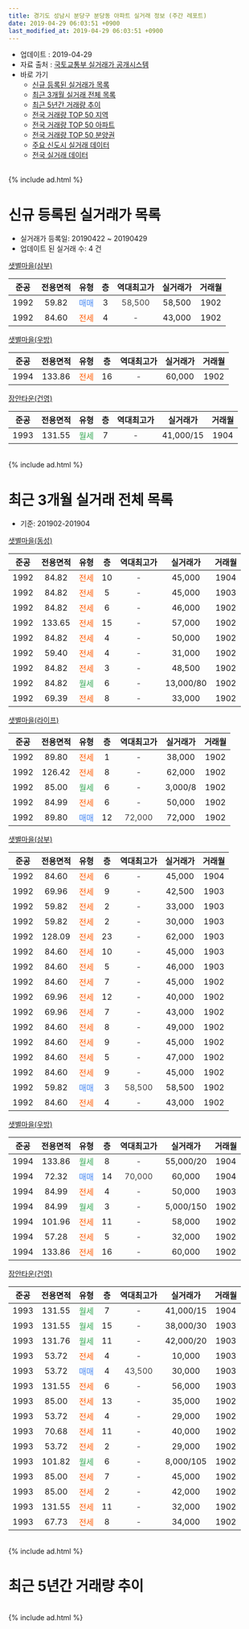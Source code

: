 ```yaml
---
title: 경기도 성남시 분당구 분당동 아파트 실거래 정보 (주간 레포트)
date: 2019-04-29 06:03:51 +0900
last_modified_at: 2019-04-29 06:03:51 +0900
---
```


* 업데이트 : 2019-04-29
* 자료 출처 : [국토교통부 실거래가 공개시스템](http://rt.molit.go.kr)
* 바로 가기
    * [신규 등록된 실거래가 목록](#신규-등록된-실거래가-목록)
    * [최근 3개월 실거래 전체 목록](#최근-3개월-실거래-전체-목록)
    * [최근 5년간 거래량 추이](#최근-5년간-거래량-추이)
    * [전국 거래량 TOP 50 지역](https://inasie.github.io/apt-trade-info/최근-3개월-전국에서-가장-거래가-많이-발생한-지역)
    * [전국 거래량 TOP 50 아파트](https://inasie.github.io/apt-trade-info/최근-3개월-전국에서-가장-거래가-많이-발생한-아파트)
    * [전국 거래량 TOP 50 분양권](https://inasie.github.io/apt-trade-info/최근-3개월-전국에서-가장-거래가-많이-발생한-분양권)
    * [주요 신도시 실거래 데이터](https://inasie.github.io/apt-trade-info/주요-신도시)
    * [전국 실거래 데이터](https://inasie.github.io/apt-trade-info/전국)
<br>
{% include ad.html %}
<br>

# 신규 등록된 실거래가 목록
* 실거래가 등록일: 20190422 ~ 20190429
* 업데이트 된 실거래 수: 4 건


[샛별마을(삼부)](https://search.naver.com/search.naver?query=%EA%B2%BD%EA%B8%B0%EB%8F%84+%EC%84%B1%EB%82%A8%EC%8B%9C+%EB%B6%84%EB%8B%B9%EA%B5%AC+%EB%B6%84%EB%8B%B9%EB%8F%99+%EC%83%9B%EB%B3%84%EB%A7%88%EC%9D%84%28%EC%82%BC%EB%B6%80%29)

|준공|전용면적|유형|층|역대최고가|실거래가|거래월|
|:---:|:---:|:---:|:---:|:---:|:---:|:---:|
|1992|59.82|<span style="color:#4285f3">매매</span>|3|<span style="color:#444444">58,500</span>|58,500|1902|
|1992|84.60|<span style="color:#ff5a00">전세</span>|4|<span style="color:#444444">-</span>|43,000|1902|

[샛별마을(우방)](https://search.naver.com/search.naver?query=%EA%B2%BD%EA%B8%B0%EB%8F%84+%EC%84%B1%EB%82%A8%EC%8B%9C+%EB%B6%84%EB%8B%B9%EA%B5%AC+%EB%B6%84%EB%8B%B9%EB%8F%99+%EC%83%9B%EB%B3%84%EB%A7%88%EC%9D%84%28%EC%9A%B0%EB%B0%A9%29)

|준공|전용면적|유형|층|역대최고가|실거래가|거래월|
|:---:|:---:|:---:|:---:|:---:|:---:|:---:|
|1994|133.86|<span style="color:#ff5a00">전세</span>|16|<span style="color:#444444">-</span>|60,000|1902|

[장안타운(건영)](https://search.naver.com/search.naver?query=%EA%B2%BD%EA%B8%B0%EB%8F%84+%EC%84%B1%EB%82%A8%EC%8B%9C+%EB%B6%84%EB%8B%B9%EA%B5%AC+%EB%B6%84%EB%8B%B9%EB%8F%99+%EC%9E%A5%EC%95%88%ED%83%80%EC%9A%B4%28%EA%B1%B4%EC%98%81%29)

|준공|전용면적|유형|층|역대최고가|실거래가|거래월|
|:---:|:---:|:---:|:---:|:---:|:---:|:---:|
|1993|131.55|<span style="color:#34a853">월세</span>|7|<span style="color:#444444">-</span>|41,000/15|1904|


<br>
{% include ad.html %}
<br>

# 최근 3개월 실거래 전체 목록
* 기준: 201902-201904


[샛별마을(동성)](https://search.naver.com/search.naver?query=%EA%B2%BD%EA%B8%B0%EB%8F%84+%EC%84%B1%EB%82%A8%EC%8B%9C+%EB%B6%84%EB%8B%B9%EA%B5%AC+%EB%B6%84%EB%8B%B9%EB%8F%99+%EC%83%9B%EB%B3%84%EB%A7%88%EC%9D%84%28%EB%8F%99%EC%84%B1%29)

|준공|전용면적|유형|층|역대최고가|실거래가|거래월|
|:---:|:---:|:---:|:---:|:---:|:---:|:---:|
|1992|84.82|<span style="color:#ff5a00">전세</span>|10|<span style="color:#444444">-</span>|45,000|1904|
|1992|84.82|<span style="color:#ff5a00">전세</span>|5|<span style="color:#444444">-</span>|45,000|1903|
|1992|84.82|<span style="color:#ff5a00">전세</span>|6|<span style="color:#444444">-</span>|46,000|1902|
|1992|133.65|<span style="color:#ff5a00">전세</span>|15|<span style="color:#444444">-</span>|57,000|1902|
|1992|84.82|<span style="color:#ff5a00">전세</span>|4|<span style="color:#444444">-</span>|50,000|1902|
|1992|59.40|<span style="color:#ff5a00">전세</span>|4|<span style="color:#444444">-</span>|31,000|1902|
|1992|84.82|<span style="color:#ff5a00">전세</span>|3|<span style="color:#444444">-</span>|48,500|1902|
|1992|84.82|<span style="color:#34a853">월세</span>|6|<span style="color:#444444">-</span>|13,000/80|1902|
|1992|69.39|<span style="color:#ff5a00">전세</span>|8|<span style="color:#444444">-</span>|33,000|1902|

[샛별마을(라이프)](https://search.naver.com/search.naver?query=%EA%B2%BD%EA%B8%B0%EB%8F%84+%EC%84%B1%EB%82%A8%EC%8B%9C+%EB%B6%84%EB%8B%B9%EA%B5%AC+%EB%B6%84%EB%8B%B9%EB%8F%99+%EC%83%9B%EB%B3%84%EB%A7%88%EC%9D%84%28%EB%9D%BC%EC%9D%B4%ED%94%84%29)

|준공|전용면적|유형|층|역대최고가|실거래가|거래월|
|:---:|:---:|:---:|:---:|:---:|:---:|:---:|
|1992|89.80|<span style="color:#ff5a00">전세</span>|1|<span style="color:#444444">-</span>|38,000|1902|
|1992|126.42|<span style="color:#ff5a00">전세</span>|8|<span style="color:#444444">-</span>|62,000|1902|
|1992|85.00|<span style="color:#34a853">월세</span>|6|<span style="color:#444444">-</span>|3,000/8|1902|
|1992|84.99|<span style="color:#ff5a00">전세</span>|6|<span style="color:#444444">-</span>|50,000|1902|
|1992|89.80|<span style="color:#4285f3">매매</span>|12|<span style="color:#444444">72,000</span>|72,000|1902|

[샛별마을(삼부)](https://search.naver.com/search.naver?query=%EA%B2%BD%EA%B8%B0%EB%8F%84+%EC%84%B1%EB%82%A8%EC%8B%9C+%EB%B6%84%EB%8B%B9%EA%B5%AC+%EB%B6%84%EB%8B%B9%EB%8F%99+%EC%83%9B%EB%B3%84%EB%A7%88%EC%9D%84%28%EC%82%BC%EB%B6%80%29)

|준공|전용면적|유형|층|역대최고가|실거래가|거래월|
|:---:|:---:|:---:|:---:|:---:|:---:|:---:|
|1992|84.60|<span style="color:#ff5a00">전세</span>|6|<span style="color:#444444">-</span>|45,000|1904|
|1992|69.96|<span style="color:#ff5a00">전세</span>|9|<span style="color:#444444">-</span>|42,500|1903|
|1992|59.82|<span style="color:#ff5a00">전세</span>|2|<span style="color:#444444">-</span>|33,000|1903|
|1992|59.82|<span style="color:#ff5a00">전세</span>|2|<span style="color:#444444">-</span>|30,000|1903|
|1992|128.09|<span style="color:#ff5a00">전세</span>|23|<span style="color:#444444">-</span>|62,000|1903|
|1992|84.60|<span style="color:#ff5a00">전세</span>|10|<span style="color:#444444">-</span>|45,000|1903|
|1992|84.60|<span style="color:#ff5a00">전세</span>|5|<span style="color:#444444">-</span>|46,000|1903|
|1992|84.60|<span style="color:#ff5a00">전세</span>|7|<span style="color:#444444">-</span>|45,000|1902|
|1992|69.96|<span style="color:#ff5a00">전세</span>|12|<span style="color:#444444">-</span>|40,000|1902|
|1992|69.96|<span style="color:#ff5a00">전세</span>|7|<span style="color:#444444">-</span>|43,000|1902|
|1992|84.60|<span style="color:#ff5a00">전세</span>|8|<span style="color:#444444">-</span>|49,000|1902|
|1992|84.60|<span style="color:#ff5a00">전세</span>|9|<span style="color:#444444">-</span>|45,000|1902|
|1992|84.60|<span style="color:#ff5a00">전세</span>|5|<span style="color:#444444">-</span>|47,000|1902|
|1992|84.60|<span style="color:#ff5a00">전세</span>|9|<span style="color:#444444">-</span>|45,000|1902|
|1992|59.82|<span style="color:#4285f3">매매</span>|3|<span style="color:#444444">58,500</span>|58,500|1902|
|1992|84.60|<span style="color:#ff5a00">전세</span>|4|<span style="color:#444444">-</span>|43,000|1902|

[샛별마을(우방)](https://search.naver.com/search.naver?query=%EA%B2%BD%EA%B8%B0%EB%8F%84+%EC%84%B1%EB%82%A8%EC%8B%9C+%EB%B6%84%EB%8B%B9%EA%B5%AC+%EB%B6%84%EB%8B%B9%EB%8F%99+%EC%83%9B%EB%B3%84%EB%A7%88%EC%9D%84%28%EC%9A%B0%EB%B0%A9%29)

|준공|전용면적|유형|층|역대최고가|실거래가|거래월|
|:---:|:---:|:---:|:---:|:---:|:---:|:---:|
|1994|133.86|<span style="color:#34a853">월세</span>|8|<span style="color:#444444">-</span>|55,000/20|1904|
|1994|72.32|<span style="color:#4285f3">매매</span>|14|<span style="color:#444444">70,000</span>|60,000|1904|
|1994|84.99|<span style="color:#ff5a00">전세</span>|4|<span style="color:#444444">-</span>|50,000|1903|
|1994|84.99|<span style="color:#34a853">월세</span>|3|<span style="color:#444444">-</span>|5,000/150|1902|
|1994|101.96|<span style="color:#ff5a00">전세</span>|11|<span style="color:#444444">-</span>|58,000|1902|
|1994|57.28|<span style="color:#ff5a00">전세</span>|5|<span style="color:#444444">-</span>|32,000|1902|
|1994|133.86|<span style="color:#ff5a00">전세</span>|16|<span style="color:#444444">-</span>|60,000|1902|

[장안타운(건영)](https://search.naver.com/search.naver?query=%EA%B2%BD%EA%B8%B0%EB%8F%84+%EC%84%B1%EB%82%A8%EC%8B%9C+%EB%B6%84%EB%8B%B9%EA%B5%AC+%EB%B6%84%EB%8B%B9%EB%8F%99+%EC%9E%A5%EC%95%88%ED%83%80%EC%9A%B4%28%EA%B1%B4%EC%98%81%29)

|준공|전용면적|유형|층|역대최고가|실거래가|거래월|
|:---:|:---:|:---:|:---:|:---:|:---:|:---:|
|1993|131.55|<span style="color:#34a853">월세</span>|7|<span style="color:#444444">-</span>|41,000/15|1904|
|1993|131.55|<span style="color:#34a853">월세</span>|15|<span style="color:#444444">-</span>|38,000/30|1903|
|1993|131.76|<span style="color:#34a853">월세</span>|11|<span style="color:#444444">-</span>|42,000/20|1903|
|1993|53.72|<span style="color:#ff5a00">전세</span>|4|<span style="color:#444444">-</span>|10,000|1903|
|1993|53.72|<span style="color:#4285f3">매매</span>|4|<span style="color:#444444">43,500</span>|30,000|1903|
|1993|131.55|<span style="color:#ff5a00">전세</span>|6|<span style="color:#444444">-</span>|56,000|1903|
|1993|85.00|<span style="color:#ff5a00">전세</span>|13|<span style="color:#444444">-</span>|35,000|1902|
|1993|53.72|<span style="color:#ff5a00">전세</span>|4|<span style="color:#444444">-</span>|29,000|1902|
|1993|70.68|<span style="color:#ff5a00">전세</span>|11|<span style="color:#444444">-</span>|40,000|1902|
|1993|53.72|<span style="color:#ff5a00">전세</span>|2|<span style="color:#444444">-</span>|29,000|1902|
|1993|101.82|<span style="color:#34a853">월세</span>|6|<span style="color:#444444">-</span>|8,000/105|1902|
|1993|85.00|<span style="color:#ff5a00">전세</span>|7|<span style="color:#444444">-</span>|45,000|1902|
|1993|85.00|<span style="color:#ff5a00">전세</span>|2|<span style="color:#444444">-</span>|42,000|1902|
|1993|131.55|<span style="color:#ff5a00">전세</span>|11|<span style="color:#444444">-</span>|32,000|1902|
|1993|67.73|<span style="color:#ff5a00">전세</span>|8|<span style="color:#444444">-</span>|34,000|1902|


<br>
{% include ad.html %}
<br>

# 최근 5년간 거래량 추이


<div style="width:100%;">
    <canvas id="deal_progress" height="200"></canvas>
</div>

<script>
new Chart(document.getElementById("deal_progress"), {
    type: 'line',
    data: {
        labels: ['201404','201405','201406','201407','201408','201409','201410','201411','201412','201501','201502','201503','201504','201505','201506','201507','201508','201509','201510','201511','201512','201601','201602','201603','201604','201605','201606','201607','201608','201609','201610','201611','201612','201701','201702','201703','201704','201705','201706','201707','201708','201709','201710','201711','201712','201801','201802','201803','201804','201805','201806','201807','201808','201809','201810','201811','201812','201901','201902','201903','201904'],
        datasets: [{
            label: '매매',
            pointRadius: 1,
            data: [9, 9, 13, 35, 21, 31, 20, 28, 24, 24, 19, 33, 30, 25, 30, 27, 21, 28, 47, 23, 14, 12, 13, 18, 16, 26, 38, 35, 58, 68, 51, 22, 20, 9, 18, 21, 30, 72, 50, 61, 17, 30, 20, 24, 29, 43, 16, 17, 9, 6, 10, 9, 77, 16, 5, 0, 0, 4, 2, 1, 1],
            borderColor: "rgba(255, 201, 14, 1)",
            backgroundColor: "rgba(255, 201, 14, 0.5)",
            fill: false,
            lineTension: 0
        },{
            label: '전월세',
            pointRadius: 1,
            data: [33, 33, 25, 24, 21, 27, 32, 30, 44, 39, 42, 50, 38, 29, 32, 38, 30, 31, 33, 27, 54, 41, 44, 37, 31, 32, 30, 34, 29, 30, 52, 45, 62, 47, 42, 36, 39, 26, 31, 24, 26, 25, 31, 27, 39, 36, 37, 51, 24, 32, 28, 27, 33, 30, 33, 44, 33, 34, 32, 12, 4],
            borderColor: "rgba(0, 141, 185, 1)",
            backgroundColor: "rgba(0, 141, 185, 0.5)",
            fill: false,
            lineTension: 0
        }
        ]
    },
    options: {
        responsive: true,
        title: {
            display: false
        },
        tooltips: {
            mode: 'index',
            intersect: false
        },
        hover: {
            mode: 'nearest',
            intersect: true
        },
        scales: {
            xAxes: [{
                display: true,
                scaleLabel: {
                    display: true,
                    labelString: '년/월'
                }
            }],
            yAxes: [{
                display: true,
                ticks: {
                    suggestedMin: 0,
                },
                scaleLabel: {
                    display: true,
                    labelString: '실거래 수'
                }
            }]
        }
    }
});

</script>


<br>
{% include ad.html %}
<br>

